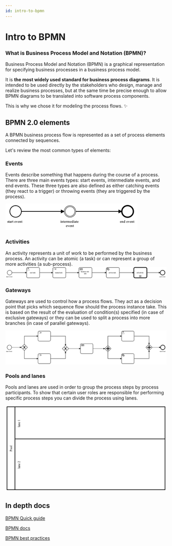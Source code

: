 ```yaml
---
id: intro-to-bpmn
---
```


# Intro to BPMN

### What is Business Process Model and Notation (BPMN)?

Business Process Model and Notation (BPMN) is a graphical representation for specifying business processes in a business process model.

It is **the most widely used standard for business process diagrams**. It is intended to be used directly by the stakeholders who design, manage and realize business processes, but at the same time be precise enough to allow BPMN diagrams to be translated into software process components.

This is why we chose it for modeling the process flows. :sparkles:

## BPMN 2.0 elements

A BPMN business process flow is represented as a set of process elements connected by sequences.

Let's review the most common types of elements:

### Events

Events describe something that happens during the course of a process. There are three main events types: start events, intermediate events, and end events. These three types are also defined as either catching events (they react to a trigger) or throwing events (they are triggered by the process).

![basic event types](./img/events.png)

### Activities

An activity represents a unit of work to be performed by the business process. An activity can be atomic (a task) or can represent a group of more activities (a sub-process).
![various types of activities](./img/activities.png)

### Gateways

Gateways are used to control how a process flows. They act as a decision point that picks which sequence flow should the process instance take. This is based on the result of the evaluation of condition(s) specified (in case of exclusive gateways) or they can be used to split a process into more branches (in case of parallel gateways).

![exclusive and parallel gateways](./img/gateways.png)

### Pools and lanes <a href="#pools-and-lanes" id="pools-and-lanes"></a>

Pools and lanes are used in order to group the process steps by process participants. To show that certain user roles are responsible for performing specific process steps you can divide the process using lanes.

![](./img/swimlanes_pool.png)

## In depth docs

[BPMN Quick guide](https://www.bpmnquickguide.com/view-bpmn-quick-guide/)

[BPMN docs](https://bpmn.io)

[BPMN best practices](https://bpmtips.com/interview-with-sandeep-johal-process-modeling-best-practices/)